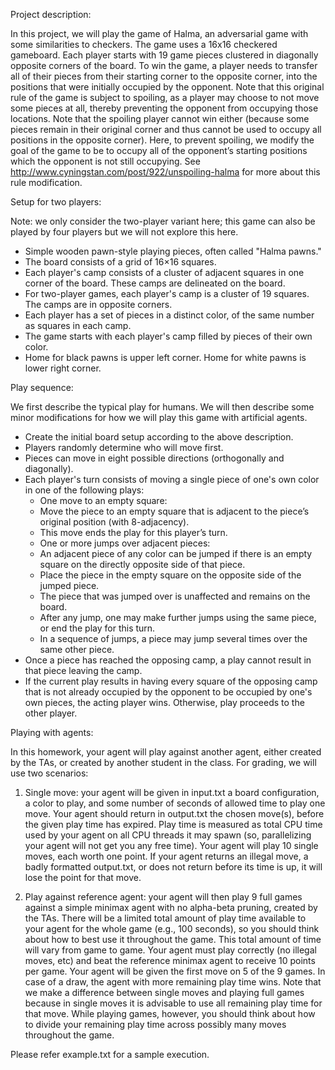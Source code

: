 Project description:

In this project, we will play the game of Halma, an adversarial game with some similarities to
checkers. The game uses a 16x16 checkered gameboard. Each player starts with 19 game pieces
clustered in diagonally opposite corners of the board. To win the game, a player needs to
transfer all of their pieces from their starting corner to the opposite corner, into the positions
that were initially occupied by the opponent. Note that this original rule of the game is subject
to spoiling, as a player may choose to not move some pieces at all, thereby preventing the
opponent from occupying those locations. Note that the spoiling player cannot win either
(because some pieces remain in their original corner and thus cannot be used to occupy all
positions in the opposite corner). Here, to prevent spoiling, we modify the goal of the game to
be to occupy all of the opponent’s starting positions which the opponent is not still occupying.
See http://www.cyningstan.com/post/922/unspoiling-halma for more about this rule
modification.

Setup for two players:

Note: we only consider the two-player variant here; this game can also be played by four players
but we will not explore this here.
- Simple wooden pawn-style playing pieces, often called "Halma pawns."
- The board consists of a grid of 16×16 squares.
- Each player's camp consists of a cluster of adjacent squares in one corner of the board.
These camps are delineated on the board.
- For two-player games, each player's camp is a cluster of 19 squares. The camps are in
opposite corners.
- Each player has a set of pieces in a distinct color, of the same number as squares in each
camp.
- The game starts with each player's camp filled by pieces of their own color.
- Home for black pawns is upper left corner. Home for white pawns is lower right corner.

Play sequence:

We first describe the typical play for humans. We will then describe some minor modifications
for how we will play this game with artificial agents.
- Create the initial board setup according to the above description.
- Players randomly determine who will move first.
- Pieces can move in eight possible directions (orthogonally and diagonally).
- Each player's turn consists of moving a single piece of one's own color in one of the
following plays:
  - One move to an empty square:
  - Move the piece to an empty square that is adjacent to the piece’s original
    position (with 8-adjacency).
  - This move ends the play for this player’s turn.
  - One or more jumps over adjacent pieces:
  - An adjacent piece of any color can be jumped if there is an empty square
    on the directly opposite side of that piece.
  - Place the piece in the empty square on the opposite side of the jumped
    piece.
  - The piece that was jumped over is unaffected and remains on the board.
  - After any jump, one may make further jumps using the same piece, or end
    the play for this turn.
  - In a sequence of jumps, a piece may jump several times over the same
    other piece.
- Once a piece has reached the opposing camp, a play cannot result in that piece leaving
the camp.
- If the current play results in having every square of the opposing camp that is not already
occupied by the opponent to be occupied by one's own pieces, the acting player wins.
Otherwise, play proceeds to the other player.

Playing with agents:

In this homework, your agent will play against another agent, either created by the TAs, or
created by another student in the class. For grading, we will use two scenarios:

1) Single move: your agent will be given in input.txt a board configuration, a color to play,
and some number of seconds of allowed time to play one move. Your agent should return
in output.txt the chosen move(s), before the given play time has expired. Play time is
measured as total CPU time used by your agent on all CPU threads it may spawn (so,
parallelizing your agent will not get you any free time). Your agent will play 10 single
moves, each worth one point. If your agent returns an illegal move, a badly formatted
output.txt, or does not return before its time is up, it will lose the point for that move.

2) Play against reference agent: your agent will then play 9 full games against a simple
minimax agent with no alpha-beta pruning, created by the TAs. There will be a limited
total amount of play time available to your agent for the whole game (e.g., 100 seconds),
so you should think about how to best use it throughout the game. This total amount of
time will vary from game to game. Your agent must play correctly (no illegal moves, etc)
and beat the reference minimax agent to receive 10 points per game. Your agent will be
given the first move on 5 of the 9 games. In case of a draw, the agent with more remaining
play time wins.
Note that we make a difference between single moves and playing full games because in single
moves it is advisable to use all remaining play time for that move. While playing games, however,
you should think about how to divide your remaining play time across possibly many moves
throughout the game.

Please refer example.txt for a sample execution.
